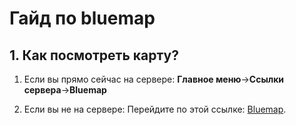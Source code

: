 # Гайд по bluemap
## 1. Как посмотреть карту?

1) Если вы прямо сейчас на сервере:
**Главное меню**->**Ссылки сервера**->**Bluemap**

2) Если вы не на сервере:
Перейдите по этой ссылке: [Bluemap](http://r1.veroid.network:10790/).
